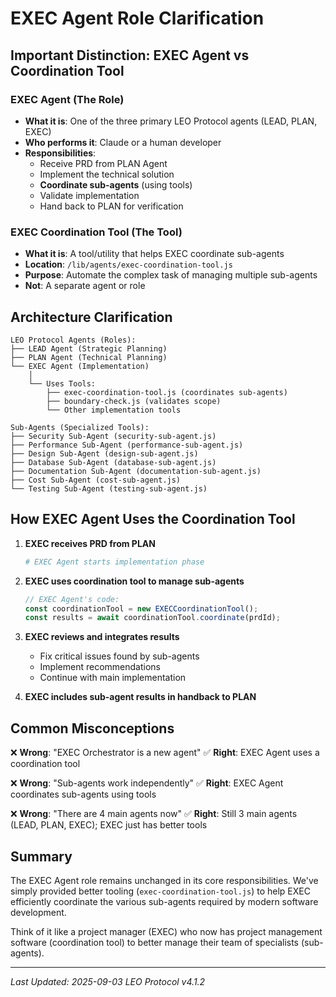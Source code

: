 # EXEC Agent Role Clarification

## Important Distinction: EXEC Agent vs Coordination Tool

### EXEC Agent (The Role)
- **What it is**: One of the three primary LEO Protocol agents (LEAD, PLAN, EXEC)
- **Who performs it**: Claude or a human developer
- **Responsibilities**:
  - Receive PRD from PLAN Agent
  - Implement the technical solution
  - **Coordinate sub-agents** (using tools)
  - Validate implementation
  - Hand back to PLAN for verification

### EXEC Coordination Tool (The Tool)
- **What it is**: A tool/utility that helps EXEC coordinate sub-agents
- **Location**: `/lib/agents/exec-coordination-tool.js`
- **Purpose**: Automate the complex task of managing multiple sub-agents
- **Not**: A separate agent or role

## Architecture Clarification

```
LEO Protocol Agents (Roles):
├── LEAD Agent (Strategic Planning)
├── PLAN Agent (Technical Planning)
└── EXEC Agent (Implementation)
    │
    └── Uses Tools:
        ├── exec-coordination-tool.js (coordinates sub-agents)
        ├── boundary-check.js (validates scope)
        └── Other implementation tools

Sub-Agents (Specialized Tools):
├── Security Sub-Agent (security-sub-agent.js)
├── Performance Sub-Agent (performance-sub-agent.js)
├── Design Sub-Agent (design-sub-agent.js)
├── Database Sub-Agent (database-sub-agent.js)
├── Documentation Sub-Agent (documentation-sub-agent.js)
├── Cost Sub-Agent (cost-sub-agent.js)
└── Testing Sub-Agent (testing-sub-agent.js)
```

## How EXEC Agent Uses the Coordination Tool

1. **EXEC receives PRD from PLAN**
   ```bash
   # EXEC Agent starts implementation phase
   ```

2. **EXEC uses coordination tool to manage sub-agents**
   ```javascript
   // EXEC Agent's code:
   const coordinationTool = new EXECCoordinationTool();
   const results = await coordinationTool.coordinate(prdId);
   ```

3. **EXEC reviews and integrates results**
   - Fix critical issues found by sub-agents
   - Implement recommendations
   - Continue with main implementation

4. **EXEC includes sub-agent results in handback to PLAN**

## Common Misconceptions

❌ **Wrong**: "EXEC Orchestrator is a new agent"
✅ **Right**: EXEC Agent uses a coordination tool

❌ **Wrong**: "Sub-agents work independently"
✅ **Right**: EXEC Agent coordinates sub-agents using tools

❌ **Wrong**: "There are 4 main agents now"
✅ **Right**: Still 3 main agents (LEAD, PLAN, EXEC); EXEC just has better tools

## Summary

The EXEC Agent role remains unchanged in its core responsibilities. We've simply provided better tooling (`exec-coordination-tool.js`) to help EXEC efficiently coordinate the various sub-agents required by modern software development.

Think of it like a project manager (EXEC) who now has project management software (coordination tool) to better manage their team of specialists (sub-agents).

---

*Last Updated: 2025-09-03*
*LEO Protocol v4.1.2*
